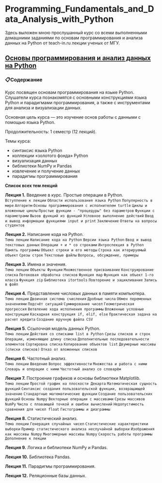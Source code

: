 # Programming_Fundamentals_and_Data_Analysis_with_Python

Здесь выложен мною прослушанный курс со всеми выполненными домашними заданиями по основам программирования и анализа данных на Python от teach-in.ru лекции ученых от МГУ.

## [Основы программирования и анализ данных на Python](https://teach-in.ru/course/python-programming-and-data-analysis-basics/about)

### 📋Содержание   
Курс посвящен основам программирования на языке Python. Слушатели курса познакомятся с основными конструкциями языка Python и парадигмами программирования, а также с инструментами для анализа и визуализации данных.  

Основная цель курса — это изучение основ работы с данными с помощью языка Python.  

Продолжительность: 1 семестр (12 лекций).  

Темы курса:

- синтаксис языка Python
- коллекции «золотого фонда» Python
- визуализация данных
- библиотеки NumPy и Pandas
- извлечение и получение данных
- парадигмы программирования

__Список всех тем лекций__  

__Лекция 1.__ Введение в курс. Простые операции в Python.  
`Вступление к лекции` `Области использования языка Python` `Популярность в мире` `Алгоритм` `Основы программирования с исполнителем turtle` `Циклы и вложенные циклы` `Простые функции - "процедуры" без параметров` `Функции с параметрами` `Вызов функций из функций` `Условное выполнение действий` `Ввод и вывод информации функциями input и print` `Заключение` `Ответы на вопросы студентов`

__Лекция 2.__ Написание кода на Python.  
`Тема лекции` `Написание кода на Python` `Версии языка Python` `Ввод и вывод текстовых данных` `Операции + и * со строками` `Интроспекция в Python` `Память программы` `Объект строки и его методы` `Строка как итерируемый объект` `Срезы строк` `Текстовые файлы` `Вопросы, обсуждение, примеры`

__Лекция 3.__ Имена и значения.  
`Тема лекции` `Объекты Функции` `Множественное присваивание` `Конструирование списка` `Потоковая обработка списков` `Функция map` `Функция как объект 1-го класса` `Функция zip` `Библиотека itortools` `Повторение и зацикливание` `Запись в файл`

__Лекция 4.__ Представление числовых данных в памяти компьютера.  
`Тема лекции` `Двоичная система счисления` `Дробные числа` `Обмен переменных значениями` `Подсчёт ситуаций` `Суммирование чисел` `Геометрическая прогрессия` `Ветвление хода исполнения программы` `Вложенные условные конструкции` `Каскадная конструкция if, elif, else` `Практическая задача на расчет кредита` `Создание вручную файла CSV`

__Лекция 5.__ Ссылочная модель данных Python.  
`Тема лекции` `Действия со списками list в Python` `Срезы списков и строк` `Операции, изменяющие длину списка` `Дополнительные последовательности элементов` `Сортировка списка` `Копирование объектов list` `Двумерные массивы (списки списков)` `Отказ от вложенных списков`

__Лекция 6.__ Частотный анализ.  
`Тема лекции` `Введение` `Вопрос эффективности` `Множества и работа с ними` `Словарь и операции с ними` `Частотный анализ со словарём`

__Лекция 7.__ Построение графиков и основы библиотеки Matplotlib.  
`Тема лекции` `Простой график на плоскости Декарта` `Математическая сущность функций` `Синтаксис создания пользовательской функции, возвращающей значение` `Стандартные математические функции` `Создание пользовательских функций` `Основы Numpy` `Векторные операции с массивами` `Срезы массивов NumPy` `Числа с плавающей точкой и ошибки вычислений` `Недопустимость сравнения для чисел float` `Гистограммы и диаграммы`

__Лекция 8.__ Статистический анализ.  
`Тема лекции` `Генерация случайных чисел` `Статистические характеристики выборки` `Пример статистического анализа неслучайной выборки` `Изображения как массивы Numpy` `Многомерные массивы Numpy` `Скорость работы программы` `Дополнение к лекции`

__Лекция 9.__ Логика и библиотеки NumPy и Pandas. 

__Лекция 10.__ Библиотека Pandas.  

__Лекция 11.__ Парадигмы программирования.  

__Лекция 12.__ Реляционные базы данных.

